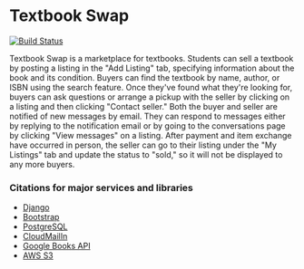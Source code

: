 # Textbook Swap
[![Build Status](https://travis-ci.com/uva-cs3240-s20/project-101-textbook-swap.svg?token=TLmEs1yASFdWYyqTLXkm&branch=master)](https://travis-ci.com/uva-cs3240-s20/project-101-textbook-swap)

Textbook Swap is a marketplace for textbooks. Students can sell a textbook by posting a listing in the "Add Listing" tab, specifying information about the book and its condition. Buyers can find the textbook by name, author, or ISBN using the search feature. Once they've found what they're looking for, buyers can ask questions or arrange a pickup with the seller by clicking on a listing and then clicking "Contact seller." Both the buyer and seller are notified of new messages by email. They can respond to messages either by replying to the notification email or by going to the conversations page by clicking "View messages" on a listing. After payment and item exchange have occurred in person, the seller can go to their listing under the "My Listings" tab and update the status to "sold," so it will not be displayed to any more buyers.

### Citations for major services and libraries
- [Django](https://github.com/django/django/blob/master/LICENSE)
- [Bootstrap](https://github.com/twbs/bootstrap/blob/master/LICENSE)
- [PostgreSQL](https://www.postgresql.org/about/licence/)
- [CloudMailIn](https://www.cloudmailin.com/terms)
- [Google Books API](https://developers.google.com/terms/)
- [AWS S3](https://aws.amazon.com/service-terms/)
